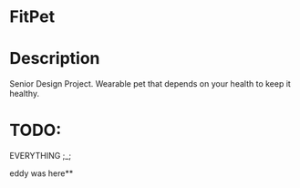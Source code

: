 FitPet
======

Description
===========

Senior Design Project. Wearable pet that depends on your health to keep it healthy.

TODO:
=====

EVERYTHING ;_;

eddy was here**

